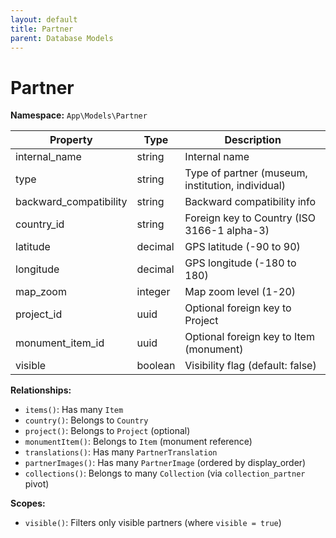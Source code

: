 ```yaml
---
layout: default
title: Partner
parent: Database Models
---
```


# Partner

**Namespace:** `App\Models\Partner`

| Property               | Type    | Description                           |
| ---------------------- | ------- | ------------------------------------- |
| internal_name          | string  | Internal name                         |
| type                   | string  | Type of partner (museum, institution, individual) |
| backward_compatibility | string  | Backward compatibility info           |
| country_id             | string  | Foreign key to Country (ISO 3166-1 alpha-3) |
| latitude               | decimal | GPS latitude (-90 to 90)              |
| longitude              | decimal | GPS longitude (-180 to 180)           |
| map_zoom               | integer | Map zoom level (1-20)                 |
| project_id             | uuid    | Optional foreign key to Project       |
| monument_item_id       | uuid    | Optional foreign key to Item (monument) |
| visible                | boolean | Visibility flag (default: false)      |

**Relationships:**

- `items()`: Has many `Item`
- `country()`: Belongs to `Country`
- `project()`: Belongs to `Project` (optional)
- `monumentItem()`: Belongs to `Item` (monument reference)
- `translations()`: Has many `PartnerTranslation`
- `partnerImages()`: Has many `PartnerImage` (ordered by display_order)
- `collections()`: Belongs to many `Collection` (via `collection_partner` pivot)

**Scopes:**

- `visible()`: Filters only visible partners (where `visible = true`)
